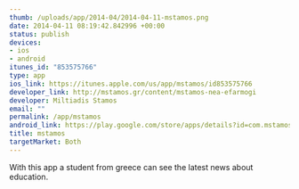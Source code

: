 ```yaml
--- 
thumb: /uploads/app/2014-04/2014-04-11-mstamos.png
date: 2014-04-11 08:19:42.842996 +00:00
status: publish
devices: 
- ios
- android
itunes_id: "853575766"
type: app
ios_link: https://itunes.apple.com/us/app/mstamos/id853575766
developer_link: http://mstamos.gr/content/mstamos-nea-efarmogi
developer: Miltiadis Stamos
email: ""
permalink: /app/mstamos
android_link: https://play.google.com/store/apps/details?id=com.mstamos.theapp&hl=en
title: mstamos
targetMarket: Both
---
```


With this app a student from greece can see the latest news about education.
